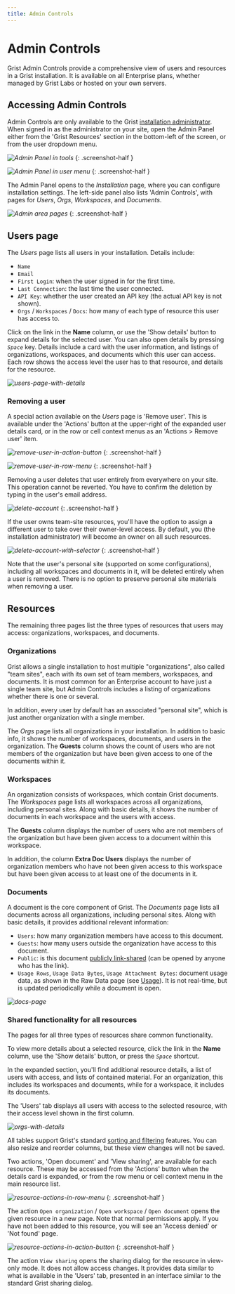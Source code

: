 ```yaml
---
title: Admin Controls
---
```


# Admin Controls

Grist Admin Controls provide a comprehensive view of users and resources in a Grist
installation. It is available on all Enterprise plans, whether managed by Grist Labs or hosted on your
own servers.

## Accessing Admin Controls

Admin Controls are only available to the Grist [installation
administrator](self-managed.md#what-is-the-administrative-account). When signed in as the
administrator on your site, open the Admin Panel either from the 'Grist Resources' section
in the bottom-left of the screen, or from the user dropdown menu.

*![Admin Panel in tools](images/admin-controls/admin-panel-in-tools.png)*
{: .screenshot-half }

*![Admin Panel in user menu](images/admin-controls/admin-panel-in-user-menu.png)*
{: .screenshot-half }

The Admin Panel opens to the _Installation_ page, where you can configure installation settings. The left-side panel also lists 'Admin Controls', with pages for _Users_, _Orgs_, _Workspaces_,
and _Documents_.

*![Admin area pages](images/admin-controls/admin-area-pages.png)*
{: .screenshot-half }

## Users page

The _Users_ page lists all users in your installation. Details include:

- `Name`
- `Email`
- `First Login`: when the user signed in for the first time.
- `Last Connection`: the last time the user connected.
- `API Key`: whether the user created an API key (the actual API key is not shown).
- `Orgs` / `Workspaces` / `Docs`: how many of each type of resource this user has access to.

Click on the link in the **Name** column, or use the 'Show details' button to expand details for the
selected user. You can also open details by pressing <code class="keys">*Space*</code> key. Details
include a card with the user information, and listings of organizations, workspaces, and
documents which this user can access. Each row shows the access level the user has to that
resource, and details for the resource.

*![users-page-with-details](images/admin-controls/users-page-with-details.png)*

### Removing a user

A special action available on the _Users_ page is 'Remove user'. This is available under the 'Actions' button at the upper-right of the expanded user details card, or in the row or cell context menus as an 'Actions > Remove user' item.

*![remove-user-in-action-button](images/admin-controls/remove-user-in-action-button.png)*
{: .screenshot-half }

*![remove-user-in-row-menu](images/admin-controls/remove-user-in-row-menu.png)*
{: .screenshot-half }

Removing a user deletes that user entirely from everywhere on your site. This operation cannot be
reverted. You have to confirm the deletion by typing in the user's email address.

<span class="screenshot-large">*![delete-account](images/admin-controls/delete-account.png)*</span>
{: .screenshot-half }

If the user owns team-site resources, you'll have the option to assign a different user to take over their owner-level access. By default,
you (the installation administrator) will become an owner on all such resources.

<span class="screenshot-large">*![delete-account-with-selector](images/admin-controls/delete-account-with-selector.png)*</span>
{: .screenshot-half }

Note that the user's personal site (supported on some configurations), including all workspaces
and documents in it, will be deleted entirely when a user is removed. There is no option to
preserve personal site materials when removing a user.

## Resources

The remaining three pages list the three types of resources that users may access:
organizations, workspaces, and documents.

### Organizations

Grist allows a single installation to host multiple "organizations", also called "team sites",
each with its own set of team members, workspaces, and documents. It is most common for an
Enterprise account to have just a single team site, but Admin Controls includes a listing of
organizations whether there is one or several.

In addition, every user by default has an associated "personal site", which is just another
organization with a single member.

The _Orgs_ page lists all organizations in your installation. In addition to basic info, it shows
the number of workspaces, documents, and users in the organization. The **Guests** column shows
the count of users who are not members of the organization but have been given access to one of
the documents within it.

### Workspaces

An organization consists of workspaces, which contain Grist documents. The _Workspaces_ page lists
all workspaces across all organizations, including personal sites. Along with basic details, it shows the number of documents in each workspace and the users with access.

The **Guests** column displays the number of users who are not members of the organization but have been
given access to a document within this workspace.

In addition, the column **Extra Doc Users** displays the number of organization members who have not been
given access to this workspace but have been given access to at least one of the documents in it.

### Documents

A document is the core component of Grist. The _Documents_ page lists all documents across all
organizations, including personal sites. Along with basic details, it provides additional relevant information:

- `Users`: how many organization members have access to this document.
- `Guests`: how many users outside the organization have access to this document.
- `Public`: is this document [publicly link-shared](sharing.md#public-access-and-link-sharing) (can be opened by anyone who has the link).
- `Usage Rows`, `Usage Data Bytes`, `Usage Attachment Bytes`: document
  usage data, as shown in the Raw Data page (see [Usage](raw-data.md#usage)). It is not real-time,
  but is updated periodically while a document is open.

*![docs-page](images/admin-controls/docs-page.png)*

### Shared functionality for all resources

The pages for all three types of resources share common functionality.

To view more details about a selected resource, click the link in the **Name** column, use the 'Show details' button, or press the <code
class="keys">*Space*</code> shortcut.

In the expanded section, you'll find additional resource details, a list of users with access, and lists of contained material. For an organization, this includes its workspaces and documents, while for a workspace, it includes its documents.

The 'Users' tab displays all users with access to the selected resource, with their access level shown
in the first column.

*![orgs-with-details](images/admin-controls/orgs-with-details.png)*

All tables support Grist's standard [sorting and filtering](search-sort-filter.md) features. You can also resize and reorder columns, but these view changes will not be saved.

Two actions, 'Open document' and 'View sharing', are available for each resource. These may be accessed from the 'Actions' button when the details card is expanded, or from the row menu or cell context menu in the main resource list.

*![resource-actions-in-row-menu](images/admin-controls/resource-actions-in-row-menu.png)*
{: .screenshot-half }

The action `Open organization` / `Open workspace` / `Open document` opens the given resource in a new
page. Note that normal permissions apply. If you have not been
added to this resource, you will see an 'Access denied' or 'Not found' page.

*![resource-actions-in-action-button](images/admin-controls/resource-actions-in-action-button.png)*
{: .screenshot-half }

The action `View sharing` opens the sharing dialog for the resource in view-only mode. It does
not allow access changes. It provides data similar to what is available in the 'Users' tab, presented in an interface similar to the standard Grist sharing dialog.
